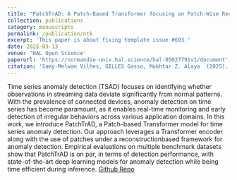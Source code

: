 ```yaml
---
title: "PatchTrAD: A Patch-Based Transformer focusing on Patch-Wise Reconstruction Error for Time Series Anomaly Detection"
collection: publications
category: manuscripts
permalink: /publication/ntk
excerpt: 'This paper is about fixing template issue #693.'
date: 2025-03-13
venue: 'HAL Open Science'
paperurl: 'https://normandie-univ.hal.science/hal-05027791v1/document'
citation: 'Samy-Melwan Vilhes, GILLES Gasso, Mokhtar Z. Alaya  (2025). &quot;PatchTrAD: A Patch-Based Transformer focusing on Patch-Wise Reconstruction Error for Time Series Anomaly Detection.&quot; <i>HAL Open Science</i>.'
---
```


Time series anomaly detection (TSAD) focuses on identifying whether observations in streaming data deviate significantly from normal patterns. With the prevalence of connected devices, anomaly detection on time series has become paramount, as it enables real-time monitoring and early detection of irregular behaviors across various application domains. In this work, we introduce PatchTrAD, a Patch-based Transformer model for time series anomaly detection. Our approach leverages a Transformer encoder along with the use of patches under a reconstructionbased framework for anomaly detection. Empirical evaluations on multiple benchmark datasets show that PatchTrAD is on par, in terms of detection performance, with state-of-the-art deep learning models for anomaly detection while being time efficient during inference. 
[Github Repo](https://github.com/vilhess/PatchTrAD)